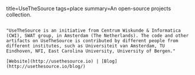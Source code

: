 title=UseTheSource
tags=place
summary=An open-source projects collection.
~~~~~~

"UseTheSource is an initiative from Centrum Wiskunde & Informatica (CWI), SWAT group, in Amsterdam (The Netherlands). The code and other artifacts on UseTheSource is contributed by different people from different institutes, such as Universiteit van Amsterdam, TU Eindhoven, NFI, East Carolina University, University of Bergen."

[Website](http://usethesource.io) | [Blog](http://usethesource.io/blog/)
